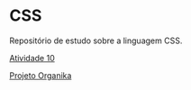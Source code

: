 # CSS
Repositório de estudo sobre a linguagem CSS.
<p><a href="https://stella-oliveira.github.io/CSS/Atividade%2010/index.html" target"_blank">Atividade 10</a></p>
<p><a href="https://stella-oliveira.github.io/CSS/Organika/index.html" target"_blank">Projeto Organika</a></p>
